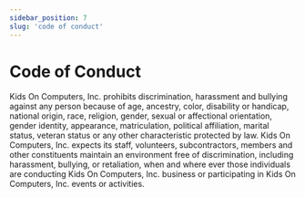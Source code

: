 ```yaml
---
sidebar_position: 7
slug: 'code of conduct'
---
```


# Code of Conduct

Kids On Computers, Inc. prohibits discrimination, harassment and bullying against any person because of age, ancestry, color, disability or handicap, national origin, race, religion, gender, sexual or affectional orientation, gender identity, appearance, matriculation, political affiliation, marital status, veteran status or any other characteristic protected by law. Kids On Computers, Inc. expects its staff, volunteers, subcontractors, members and other constituents maintain an environment free of discrimination, including harassment, bullying, or retaliation, when and where ever those individuals are conducting Kids On Computers, Inc. business or participating in Kids On Computers, Inc. events or activities.